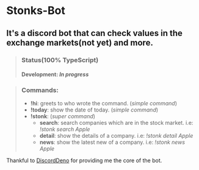# Stonks-Bot

## It's a discord bot that can check values in the exchange markets(not yet) and more.

> ### Status(**100% TypeScript**)
>
> #### Development: _In progress_

> ### Commands:
>
> - **!hi**: greets to who wrote the command. (_simple command_)
> - **!today**: show the date of today. (_simple command_)
> - **!stonk**: (_super command_)
>   - **search**: search companies which are in the stock market. i.e: _!stonk search Apple_
>   - **detail**: show the details of a company. i.e: _!stonk detail Apple_
>   - **news**: show the latest new of a company. i.e: _!stonk news Apple_

Thankful to [DiscordDeno](https://github.com/discordeno/discordeno) for providing me the core of the bot. 
